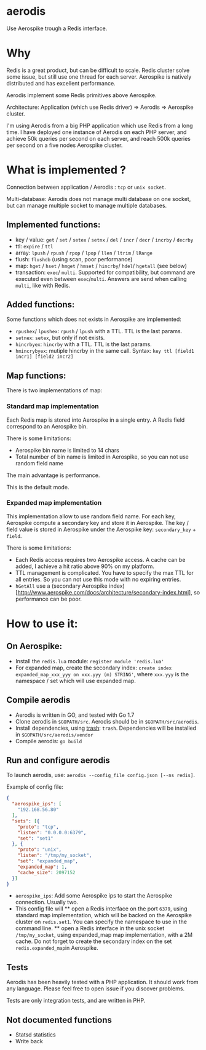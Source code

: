 # aerodis

Use Aerospike trough a Redis interface.

# Why

Redis is a great product, but can be difficult to scale.
Redis cluster solve some issue, but still use one thread for each server.
Aerospike is natively distributed and has excellent performance.

Aerodis implement some Redis primitives above Aerospike.

Architecture: Application (which use Redis driver) => Aerodis => Aerospike cluster.

I'm using Aerodis from a big PHP application which use Redis from a long time.
I have deployed one instance of Aerodis on each PHP server, and achieve 50k queries per second on each server,
and reach 500k queries per second on a five nodes Aerospike cluster.

# What is implemented ?

Connection between application / Aerodis : ``tcp`` or ``unix socket``.

Multi-database: Aerodis does not manage multi database on one socket, but can manage multiple socket to manage multiple databases.

## Implemented functions:
* key / value: ``get`` / ``set`` / ``setex`` / ``setnx`` / ``del`` / ``incr`` / ``decr`` / ``incrby`` / ``decrby``
* ttl: ``expire`` / ``ttl``
* array: ``lpush`` / ``rpush`` / ``rpop`` / ``lpop`` / ``llen`` / ``ltrim`` / ``lRange``
* flush: ``flushdb`` (using scan, poor performance)
* map: ``hget`` / ``hset`` / ``hmget`` / ``hmset`` / ``hincrby``/ ``hdel``/ ``hgetall`` (see below)
* transaction: ``exec``/ ``multi``. Supported for compatibility, but command are executed even between ``exec``/``multi``.
Answers are send when calling ``multi``, like with Redis.

## Added functions:

Some functions which does not exists in Aerospike are implemented:
* ``rpushex``/ ``lpushex``: ``rpush`` / ``lpush`` with a TTL. TTL is the last params.
* ``setnex``: ``setex``, but only if not exists.
* `hincrbyex`: ``hincrby`` with a TTL. TTL is the last params.
* ``hmincrybyex``: mutiple hincrby in the same call. Syntax: ``key ttl [field1 incr1] [field2 incr2]``

## Map functions:
There is two implementations of map:

### Standard map implementation

Each Redis map is stored into Aerospike in a single entry. A Redis field correspond to an Aerospike bin.

There is some limitations:
* Aerospike bin name is limited to 14 chars
* Total number of bin name is limited in Aerospike, so you can not use random field name

The main advantage is performance.

This is the default mode.

### Expanded map implementation

This implementation allow to use random field name. For each key, Aerospike compute a secondary key and store it in Aerospike.
The key / field value is stored in Aerospike under the Aerospike key: ``secondary_key`` + ``field``.

There is some limitations:
* Each Redis access requires two Aerospike access. A cache can be added, I achieve a hit ratio above 90% on my platform.
* TTL management is complicated. You have to specify the max TTL for all entries. So you can not use this mode with no expiring entries.
* ``hGetAll`` use a (secondary Aerospike index)[http://www.aerospike.com/docs/architecture/secondary-index.html], so performance can be poor.

# How to use it:

## On Aerospike:

* Install the ``redis.lua`` module: ``register module 'redis.lua'``
* For expanded map, create the secondary index: ``create index expanded_map_xxx_yyy on xxx.yyy (m) STRING'``,
where ``xxx.yyy`` is the namespace / set which will use expanded map.

## Compile aerodis

* Aerodis is written in GO, and tested with Go 1.7
* Clone aerodis in ``$GOPATH/src``. Aerodis should be in ``$GOPATH/src/aerodis``.
* Install dependencies, using [trash](https://github.com/rancher/trash): ``trash``.
Dependencies will be installed in ``$GOPATH/src/aerodis/vendor``
* Compile aerodis: ``go build``

## Run and configure aerodis

To launch aerodis, use: ``aerodis --config_file config.json [--ns redis]``.

Example of config file:
````json
{
  "aerospike_ips": [
    "192.168.56.80"
  ],
  "sets": [{
    "proto": "tcp",
    "listen": "0.0.0.0:6379",
    "set": "set1"
  }, {
    "proto": "unix",
    "listen": "/tmp/my_socket",
    "set": "expanded_map",
    "expanded_map": 1,
    "cache_size": 2097152
  }]
}
````

* ``aerospike_ips``: Add some Aerospike ips to start the Aerospike connection. Usually two.
* This config file will
** open a Redis interface on the port ``6379``, using standard map implementation,
which will be backed on the Aerospike cluster on ``redis.set1``.
You can specify the namespace to use in the command line.
** open a Redis interface in the unix socket ``/tmp/my_socket``, using expanded_map map implementation, with a 2M cache.
Do not forget to create the secondary index on the set ``redis.expanded_map``in Aerospike.

## Tests

Aerodis has been heavily tested with a PHP application. It should work from any language.
Please feel free to open issue if you discover problems.

Tests are only integration tests, and are written in PHP.

## Not documented functions

* Statsd statistics
* Write back













